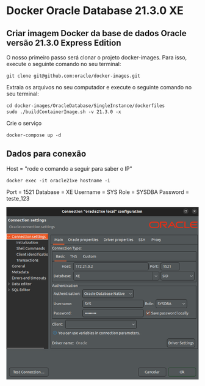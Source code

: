 # Docker Oracle Database 21.3.0 XE

## Criar imagem Docker da base de dados Oracle versão 21.3.0 Express Edition

O nosso primeiro passo será clonar o projeto docker-images. Para isso, execute o seguinte comando no seu terminal:
```
git clone git@github.com:oracle/docker-images.git
```

Extraia os arquivos no seu computador e execute o seguinte comando no seu terminal:
```
cd docker-images/OracleDatabase/SingleInstance/dockerfiles
sudo ./buildContainerImage.sh -v 21.3.0 -x
```

Crie o serviço
```
docker-compose up -d
```

## Dados para conexão    
Host = "rode o comando a seguir para saber o IP"
```
docker exec -it oracle21xe hostname -i
```
Port = 1521
Database = XE <SID>
Username = SYS
Role = SYSDBA
Password = teste_123

![Configuração de conexão](img/conexao.png)







